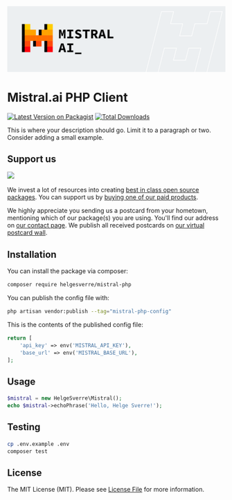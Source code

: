 <p align="center"><img src="./art/header.png"></p>

# Mistral.ai PHP Client

[![Latest Version on Packagist](https://img.shields.io/packagist/v/helgesverre/mistral-php.svg?style=flat-square)](https://packagist.org/packages/helgesverre/mistral-php)
[![Total Downloads](https://img.shields.io/packagist/dt/helgesverre/mistral-php.svg?style=flat-square)](https://packagist.org/packages/helgesverre/mistral-php)

This is where your description should go. Limit it to a paragraph or two. Consider adding a small example.

## Support us

[<img src="https://github-ads.s3.eu-central-1.amazonaws.com/mistral-php.jpg?t=1" width="419px" />](https://spatie.be/github-ad-click/mistral-php)

We invest a lot of resources into creating [best in class open source packages](https://spatie.be/open-source). You can
support us by [buying one of our paid products](https://spatie.be/open-source/support-us).

We highly appreciate you sending us a postcard from your hometown, mentioning which of our package(s) you are using.
You'll find our address on [our contact page](https://spatie.be/about-us). We publish all received postcards
on [our virtual postcard wall](https://spatie.be/open-source/postcards).

## Installation

You can install the package via composer:

```bash
composer require helgesverre/mistral-php
```

You can publish the config file with:

```bash
php artisan vendor:publish --tag="mistral-php-config"
```

This is the contents of the published config file:

```php
return [
    'api_key' => env('MISTRAL_API_KEY'),
    'base_url' => env('MISTRAL_BASE_URL'),
];
```

## Usage

```php
$mistral = new HelgeSverre\Mistral();
echo $mistral->echoPhrase('Hello, Helge Sverre!');
```

## Testing

```bash
cp .env.example .env
composer test
```

## License

The MIT License (MIT). Please see [License File](LICENSE.md) for more information.
